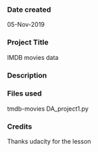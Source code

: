 ### Date created
05-Nov-2019 

### Project Title
IMDB movies data

### Description


### Files used
tmdb-movies
DA_project1.py

### Credits
Thanks udacity for the lesson
